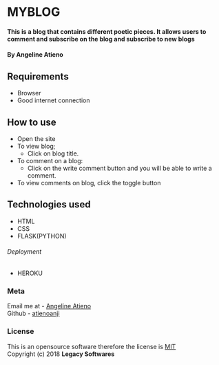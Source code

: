 # MYBLOG
#### This is a blog that contains different poetic pieces. It allows users to comment and subscribe on the blog and subscribe to new blogs

#### By ****Angeline Atieno****

## Requirements
* Browser
* Good internet connection

## How to use
* Open the site 
* To view blog;
    * Click on blog title.
* To comment on a blog:
    * Click on the write comment button and you will be able to write a comment.
* To view comments on blog, click the toggle button



## Technologies used
* HTML
* CSS
* FLASK(PYTHON)
###### Deployment
* HEROKU

### Meta
Email me at - [Angeline Atieno ](akumuangeline76@gmail.com)
<br>
Github - [atienoanji](https://github.com/atienoanji)

### License
This is an opensource software therefore the license is [MIT](https://choosealicense.com/licenses/mit/)
<br>
Copyright (c) 2018 **Legacy Softwares**
